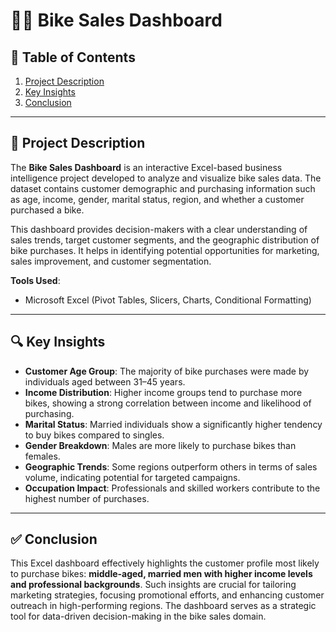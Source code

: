 
# 🚴‍♂️ Bike Sales Dashboard

## 📑 Table of Contents
1. [Project Description](#project-description)  
2. [Key Insights](#key-insights)  
3. [Conclusion](#conclusion)  

---

## 📘 Project Description

The **Bike Sales Dashboard** is an interactive Excel-based business intelligence project developed to analyze and visualize bike sales data. The dataset contains customer demographic and purchasing information such as age, income, gender, marital status, region, and whether a customer purchased a bike.

This dashboard provides decision-makers with a clear understanding of sales trends, target customer segments, and the geographic distribution of bike purchases. It helps in identifying potential opportunities for marketing, sales improvement, and customer segmentation.

**Tools Used**:
- Microsoft Excel (Pivot Tables, Slicers, Charts, Conditional Formatting)

---

## 🔍 Key Insights

- **Customer Age Group**: The majority of bike purchases were made by individuals aged between 31–45 years.
- **Income Distribution**: Higher income groups tend to purchase more bikes, showing a strong correlation between income and likelihood of purchasing.
- **Marital Status**: Married individuals show a significantly higher tendency to buy bikes compared to singles.
- **Gender Breakdown**: Males are more likely to purchase bikes than females.
- **Geographic Trends**: Some regions outperform others in terms of sales volume, indicating potential for targeted campaigns.
- **Occupation Impact**: Professionals and skilled workers contribute to the highest number of purchases.

---

## ✅ Conclusion

This Excel dashboard effectively highlights the customer profile most likely to purchase bikes: **middle-aged, married men with higher income levels and professional backgrounds**. Such insights are crucial for tailoring marketing strategies, focusing promotional efforts, and enhancing customer outreach in high-performing regions. The dashboard serves as a strategic tool for data-driven decision-making in the bike sales domain.
